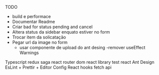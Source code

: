 TODO

- build e performace
- Documentar Readme
- Criar bad for status pending and cancel
- Altera status da sidebar enquato estiver no form
- Trocar item da solicatação
- Pegar url da image no form
    - usar componente de upload do ant desing
-remover useEffect Warnings

Typescript
redux saga
react router dom
react library test
react Ant Design
EsLint + Prettir + Editor Config
React hooks
fetch api
